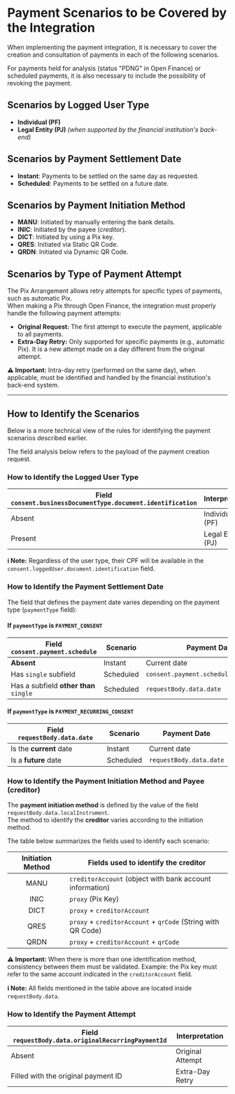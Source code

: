 # Payment Scenarios to be Covered by the Integration

When implementing the payment integration, it is necessary to cover the creation and consultation of payments in each of the following scenarios.

For payments held for analysis (status "PDNG" in Open Finance) or scheduled payments, it is also necessary to include the possibility of revoking the payment.

## Scenarios by Logged User Type

- **Individual (PF)**
- **Legal Entity (PJ)** *(when supported by the financial institution's back-end)*

## Scenarios by Payment Settlement Date

- **Instant**: Payments to be settled on the same day as requested.
- **Scheduled**: Payments to be settled on a future date.

## Scenarios by Payment Initiation Method

- **MANU**: Initiated by manually entering the bank details.
- **INIC**: Initiated by the payee (*creditor*).
- **DICT**: Initiated by using a Pix key.
- **QRES**: Initiated via Static QR Code.
- **QRDN**: Initiated via Dynamic QR Code.

## Scenarios by Type of Payment Attempt

The Pix Arrangement allows retry attempts for specific types of payments, such as automatic Pix.  
When making a Pix through Open Finance, the integration must properly handle the following payment attempts:

- **Original Request:** The first attempt to execute the payment, applicable to all payments.
- **Extra-Day Retry:**  Only supported for specific payments (e.g., automatic Pix). It is a new attempt made on a day different from the original attempt.

**⚠️ Important:** Intra-day retry (performed on the same day), when applicable, must be identified and handled by the financial institution's back-end system.

---

## How to Identify the Scenarios

Below is a more technical view of the rules for identifying the payment scenarios described earlier.

The field analysis below refers to the payload of the payment creation request.

### How to Identify the Logged User Type

| Field `consent.businessDocumentType.document.identification` | Interpretation    |
| ------------------------------------------------------------ | ----------------- |
| Absent                                                       | Individual (PF)   |
| Present                                                      | Legal Entity (PJ) |

**ℹ️ Note:** Regardless of the user type, their CPF will be available in the `consent.loggedUser.document.identification` field.

### How to Identify the Payment Settlement Date

The field that defines the payment date varies depending on the payment type (`paymentType` field):

#### If `paymentType` is `PAYMENT_CONSENT`

| Field `consent.payment.schedule`       | Scenario  | Payment Date                           |
| -------------------------------------- | --------- | -------------------------------------- |
| **Absent**                             | Instant   | Current date                           |
| Has `single` subfield                  | Scheduled | `consent.payment.schedule.single.date` |
| Has a subfield **other than** `single` | Scheduled | `requestBody.data.date`                |

#### If `paymentType` is `PAYMENT_RECURRING_CONSENT`

| Field `requestBody.data.date` | Scenario  | Payment Date            |
| ----------------------------- | --------- | ----------------------- |
| Is the **current** date       | Instant   | Current date            |
| Is a **future** date          | Scheduled | `requestBody.data.date` |

### How to Identify the Payment Initiation Method and Payee (creditor)

The **payment initiation method** is defined by the value of the field `requestBody.data.localInstrument`.  
The method to identify the **creditor** varies according to the initiation method.

The table below summarizes the fields used to identify each scenario:

| Initiation Method | Fields used to identify the creditor                         |
| :---------------: | ------------------------------------------------------------ |
|       MANU        | `creditorAccount` (object with bank account information)     |
|       INIC        | `proxy` (Pix Key)                                            |
|       DICT        | `proxy` + `creditorAccount`                                  |
|       QRES        | `proxy` + `creditorAccount` + `qrCode` (String with QR Code) |
|       QRDN        | `proxy` + `creditorAccount` + `qrCode`                       |

**⚠️ Important:** When there is more than one identification method, consistency between them must be validated.
Example: the Pix key must refer to the same account indicated in the `creditorAccount` field.

**ℹ️ Note:** All fields mentioned in the table above are located inside `requestBody.data`.

### How to Identify the Payment Attempt

| Field `requestBody.data.originalRecurringPaymentId` | Interpretation   |
| --------------------------------------------------- | ---------------- |
| Absent                                              | Original Attempt |
| Filled with the original payment ID                 | Extra-Day Retry  |
